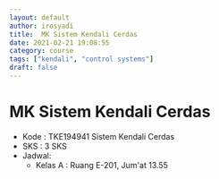 ```yaml
---
layout: default
author: irosyadi
title:  MK Sistem Kendali Cerdas
date: 2021-02-21 19:08:55
category: course
tags: ["kendali", "control systems"]
draft: false
---
```


# MK Sistem Kendali Cerdas

- Kode : TKE194941 Sistem Kendali Cerdas
- SKS : 3 SKS
- Jadwal:
    - Kelas A : Ruang E-201, Jum'at 13.55